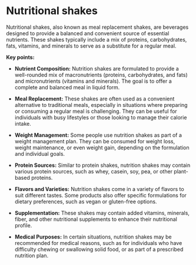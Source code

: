 # Nutritional shakes

Nutritional shakes, also known as meal replacement shakes, are beverages designed to provide a balanced and convenient source of essential nutrients. These shakes typically include a mix of proteins, carbohydrates, fats, vitamins, and minerals to serve as a substitute for a regular meal. 

**Key points:**

* **Nutrient Composition:** Nutrition shakes are formulated to provide a well-rounded mix of macronutrients (proteins, carbohydrates, and fats) and micronutrients (vitamins and minerals). The goal is to offer a complete and balanced meal in liquid form.

* **Meal Replacement:** These shakes are often used as a convenient alternative to traditional meals, especially in situations where preparing or consuming a regular meal is challenging. They can be useful for individuals with busy lifestyles or those looking to manage their calorie intake.

* **Weight Management:** Some people use nutrition shakes as part of a weight management plan. They can be consumed for weight loss, weight maintenance, or even weight gain, depending on the formulation and individual goals.

* **Protein Sources:** Similar to protein shakes, nutrition shakes may contain various protein sources, such as whey, casein, soy, pea, or other plant-based proteins.

* **Flavors and Varieties:** Nutrition shakes come in a variety of flavors to suit different tastes. Some products also offer specific formulations for dietary preferences, such as vegan or gluten-free options.

* **Supplementation:** These shakes may contain added vitamins, minerals, fiber, and other nutritional supplements to enhance their nutritional profile.

* **Medical Purposes:** In certain situations, nutrition shakes may be recommended for medical reasons, such as for individuals who have difficulty chewing or swallowing solid food, or as part of a prescribed nutrition plan.
